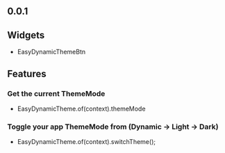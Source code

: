 ## 0.0.1

## Widgets

- EasyDynamicThemeBtn

## Features

### Get the current ThemeMode
- EasyDynamicTheme.of(context).themeMode

### Toggle your app ThemeMode from (Dynamic -> Light -> Dark)
- EasyDynamicTheme.of(context).switchTheme();